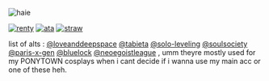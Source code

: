 ![haie](https://komarev.com/ghpvc/?username=Iukewarm&label=🐻‍❄️&color=000000)


[![renty](https://i.postimg.cc/fyHyb8mk/image-2025-05-15-013103362.png)](https://rentry.co/cradles) 
[![ata](https://i.postimg.cc/tgXgh0k7/image-2025-05-15-013517800.png)](https://rinitoshi.atabook.org)
[![straw](https://i.postimg.cc/kXK8smQy/image-2025-05-15-013730045.png)](https://lukewarms.straw.page)

  
list of alts : [@loveanddeepspace](https://github.com/loveanddeepspace) [@tabieta](https://github.com/tabieta) [@soIo-leveling](https://github.com/soIo-leveling) [@souIsociety](https://github.com/souIsociety) [@paris-x-gen](https://github.com/paris-x-gen) [@blueIock](https://github.com/blueIock) [@neoegoistleague](https://github.com/neoegoistleague) , umm theyre mostly used for my PONYTOWN cosplays when i cant decide if i wanna use my main acc or one of these heh.
